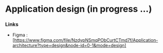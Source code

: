 # Application design (in progress ...)
### Links
- Figma : [https://www.figma.com/file/NzdypNSmqPObCurtCTmd7f/Application-architecture?type=design&node-id=0-1&mode=design]
